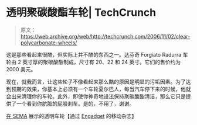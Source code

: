 # 透明聚碳酸酯车轮| TechCrunch

> 原文：<https://web.archive.org/web/http://techcrunch.com/2006/11/02/clear-polycarbonate-wheels/>

这是那些看起来很酷，但实际上并不酷的东西之一。达芬奇 Forgiato Radurra 车轮由 2 英寸厚的聚碳酸酯制成，尺寸有 20、22 和 24 英寸。它们的售价约为 2000 美元。

现在，就我而言，让这些轮子不像看起来那么酷的原因是明显的污垢因素。为了达到预期的效果，你基本上必须有一个车轮夏尔巴人，每当汽车停下来的时候，他就会出来清理你的车轮。此外，即使你神奇地设法保持聚碳酸酯清洁，那么它只是提供了一个看到你肮脏的屁股刹车。是的，不用了，谢谢。

[在 SEMA](https://web.archive.org/web/20150705061735/http://www.mobilemag.com/content/100/354/C10295/) 展示的透明车轮【通过 [Engadget](https://web.archive.org/web/20150705061735/http://www.engadget.com/2006/11/02/clear-polycarbonate-car-wheels-hit-for-2-000-apiece/) 的移动杂志】